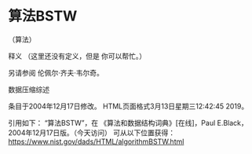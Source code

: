 # 算法BSTW


（算法）



释义
（这里还没有定义，但是
你可以帮忙。）



另请参阅
伦佩尔·齐夫·韦尔奇。



数据压缩综述








条目于2004年12月17日修改。
HTML页面格式3月13日星期三12:42:45 2019。



引用如下：
“算法BSTW”，在
《算法和数据结构词典》[在线]，Paul E.Black，2004年12月17日版。（今天访问）
可从以下位置获得：https://www.nist.gov/dads/HTML/algorithmBSTW.html